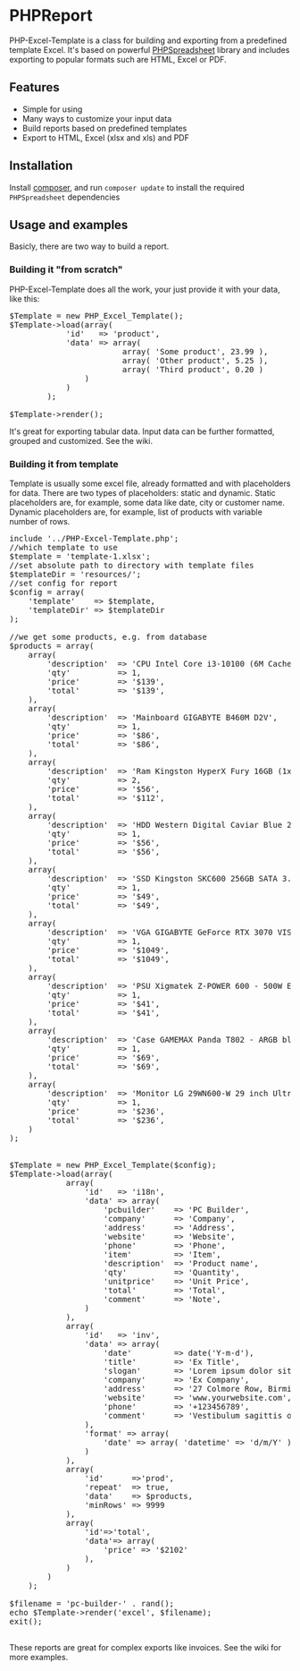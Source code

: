 # PHPReport

PHP-Excel-Template is a class for building and exporting from a predefined template Excel. It's based on powerful [PHPSpreadsheet](https://github.com/PHPOffice/PhpSpreadsheet) library and includes exporting to popular formats such are HTML, Excel or PDF.

## Features

* Simple for using
* Many ways to customize your input data
* Build reports based on predefined templates
* Export to HTML, Excel (xlsx and xls) and PDF


## Installation

Install [composer](https://getcomposer.org), and run `composer update` to install
the required `PHPSpreadsheet` dependencies

## Usage and examples

Basicly, there are two way to build a report.

### Building it "from scratch"

PHP-Excel-Template does all the work, your just provide it with your data, like this:
<pre>
$Template = new PHP_Excel_Template();
$Template->load(array(
            'id'   => 'product',
            'data' => array(
                        array( 'Some product', 23.99 ),
                        array( 'Other product', 5.25 ),
                        array( 'Third product', 0.20 )
                )
            )
        );

$Template->render();
</pre>

It's great for exporting tabular data. Input data can be further formatted, grouped and customized. See the wiki.

### Building it from template

Template is usually some excel file, already formatted and with placeholders for data. There are two types of placeholders: static and dynamic.
Static placeholders are, for example, some data like date, city or customer name. Dynamic placeholders are, for example, list of products with variable number of rows.

<pre>
include '../PHP-Excel-Template.php';
//which template to use
$template = 'template-1.xlsx';
//set absolute path to directory with template files
$templateDir = 'resources/';
//set config for report
$config = array(
	'template'    => $template,
	'templateDir' => $templateDir
);

//we get some products, e.g. from database
$products = array(
    array(
		'description'  => 'CPU Intel Core i3-10100 (6M Cache, 3.60 GHz up to 4.30 GHz, 4C8T, Socket 1200, Comet Lake-S)',
		'qty'          => 1,
		'price'        => '$139',
		'total'        => '$139',
	),
    array(
		'description'  => 'Mainboard GIGABYTE B460M D2V',
		'qty'          => 1,
		'price'        => '$86',
		'total'        => '$86',
	),
    array(
		'description'  => 'Ram Kingston HyperX Fury 16GB (1x16GB) DDR4 Bus 2666Mhz',
		'qty'          => 2,
		'price'        => '$56',
		'total'        => '$112',
	),
    array(
		'description'  => 'HDD Western Digital Caviar Blue 2TB 64MB Cache',
		'qty'          => 1,
		'price'        => '$56',
		'total'        => '$56',
	),
    array(
		'description'  => 'SSD Kingston SKC600 256GB SATA 3.0 (SKC600/256G)',
		'qty'          => 1,
		'price'        => '$49',
		'total'        => '$49',
	),
    array(
		'description'  => 'VGA GIGABYTE GeForce RTX 3070 VISION OC 8G (GV-N3070VISION OC-8GD)',
		'qty'          => 1,
		'price'        => '$1049',
		'total'        => '$1049',
	),
    array(
		'description'  => 'PSU Xigmatek Z-POWER 600 - 500W EN45945',
		'qty'          => 1,
		'price'        => '$41',
		'total'        => '$41',
	),
    array(
		'description'  => 'Case GAMEMAX Panda T802 - ARGB black',
		'qty'          => 1,
		'price'        => '$69',
		'total'        => '$69',
	),
    array(
		'description'  => 'Monitor LG 29WN600-W 29 inch Ultrawide',
		'qty'          => 1,
		'price'        => '$236',
		'total'        => '$236',
	)
);


$Template = new PHP_Excel_Template($config);
$Template->load(array(
			array(
				'id'   => 'i18n',
				'data' => array(
					'pcbuilder'    => 'PC Builder',
					'company'      => 'Company',
					'address'      => 'Address',
					'website'      => 'Website',
					'phone'        => 'Phone',
					'item'         => 'Item',
					'description'  => 'Product name',
					'qty'          => 'Quantity',
					'unitprice'    => 'Unit Price',
					'total'        => 'Total',
					'comment'      => 'Note',
				)
			),
			array(
				'id'   => 'inv',
				'data' => array(
					'date'         => date('Y-m-d'),
					'title'        => 'Ex Title',
					'slogan'       => 'Lorem ipsum dolor sit amet, consectetur adipiscing elit.',
					'company'      => 'Ex Company',
					'address'      => '27 Colmore Row, Birmingham, England',
					'website'      => 'www.yourwebsite.com',
					'phone'        => '+123456789',
					'comment'      => 'Vestibulum sagittis orci ac odio dictum tincidunt. Donec ut metus leo. Class aptent taciti sociosqu ad litora torquent per conubia nostra.',
				),
				'format' => array(
					'date' => array( 'datetime' => 'd/m/Y' )
				)
			),
			array(
				'id'      =>'prod',
				'repeat'  => true,
				'data'    => $products,
				'minRows' => 9999
			),
			array(
				'id'=>'total',
				'data'=> array(
					'price' => '$2102'
				),
			)
		)
    );

$filename = 'pc-builder-' . rand();
echo $Template->render('excel', $filename);
exit();

</pre>

These reports are great for complex exports like invoices. See the wiki for more examples.
